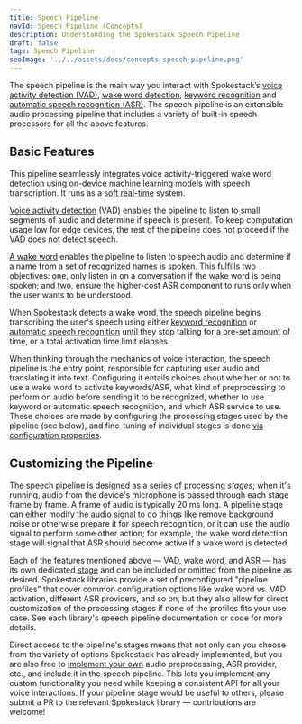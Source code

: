```yaml
---
title: Speech Pipeline
navId: Speech Pipeline (Concepts)
description: Understanding the Spokestack Speech Pipeline
draft: false
tags: Speech Pipeline
seoImage: '../../assets/docs/concepts-speech-pipeline.png'
---
```


The speech pipeline is the main way you interact with Spokestack’s [voice activity detection (VAD)](/docs/concepts/vad), [wake word detection](/docs/concepts/wake-word), [keyword recognition](/docs/concepts/keywords) and [automatic speech recognition (ASR)](/docs/concepts/asr). The speech pipeline is an extensible audio processing pipeline that includes a variety of built-in speech processors for all the above features.

## Basic Features

This pipeline seamlessly integrates voice activity-triggered wake word detection using on-device machine learning models with speech transcription. It runs as a [soft real-time](https://en.wikipedia.org/wiki/Real-time_computing#Criteria_for_real-time_computing) system.

[Voice activity detection](/docs/concepts/vad) (VAD) enables the pipeline to listen to small segments of audio and determine if speech is present. To keep computation usage low for edge devices, the rest of the pipeline does not proceed if the VAD does not detect speech.

[A wake word](/docs/concepts/wake-word) enables the pipeline to listen to speech audio and determine if a name from a set of recognized names is spoken. This fulfills two objectives: one, only listen in on a conversation if the wake word is being spoken; and two, ensure the higher-cost ASR component to runs only when the user wants to be understood.

When Spokestack detects a wake word, the speech pipeline begins transcribing the user's speech using either [keyword recognition](/docs/concepts/keywords) or [automatic speech recognition](/docs/concepts/asr) until they stop talking for a pre-set amount of time, or a total activation time limit elapses.

When thinking through the mechanics of voice interaction, the speech pipeline is the entry point, responsible for capturing user audio and translating it into text. Configuring it entails choices about whether or not to use a wake word to activate keywords/ASR, what kind of preprocessing to perform on audio before sending it to be recognized, whether to use keyword or automatic speech recognition, and which ASR service to use. These choices are made by configuring the processing stages used by the pipeline (see below), and fine-tuning of individual stages is done [via configuration properties](/docs/machine-learning/pipeline-configuration).

## Customizing the Pipeline

The speech pipeline is designed as a series of processing _stages_; when it's running, audio from the device's microphone is passed through each stage frame by frame. A frame of audio is typically 20 ms long. A pipeline stage can either modify the audio signal to do things like remove background noise or otherwise prepare it for speech recognition, or it can use the audio signal to perform some other action; for example, the wake word detection stage will signal that ASR should become active if a wake word is detected.

Each of the features mentioned above — VAD, wake word, and ASR — has its own dedicated [stage](pipeline-stage) and can be included or omitted from the pipeline as desired. Spokestack libraries provide a set of preconfigured "pipeline profiles" that cover common configuration options like wake word vs. VAD activation, different ASR providers, and so on, but they also allow for direct customization of the processing stages if none of the profiles fits your use case. See each library's speech pipeline documentation or code for more details.

Direct access to the pipeline's stages means that not only can you choose from the variety of options Spokestack has already implemented, but you are also free to [implement your own](pipeline-stage#create-your-own-stage) audio preprocessing, ASR provider, etc., and include it in the speech pipeline. This lets you implement any custom functionality you need while keeping a consistent API for all your voice interactions. If your pipeline stage would be useful to others, please submit a PR to the relevant Spokestack library — contributions are welcome!
